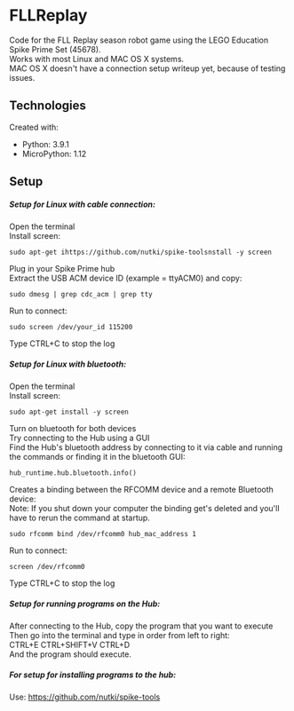 # FLLReplay
Code for the FLL Replay season robot game using the LEGO Education Spike Prime Set (45678).\
Works with most Linux and MAC OS X systems.\
MAC OS X doesn't have a connection setup writeup yet, because of testing issues.
## Technologies
Created with:
* Python: 3.9.1
* MicroPython: 1.12
## Setup
##### Setup for Linux with cable connection:
Open the terminal\
Install screen:
```
sudo apt-get ihttps://github.com/nutki/spike-toolsnstall -y screen
```
Plug in your Spike Prime hub\
Extract the USB ACM device ID (example = ttyACM0) and copy:
```
sudo dmesg | grep cdc_acm | grep tty
```
Run to connect:
```
sudo screen /dev/your_id 115200
```
Type CTRL+C to stop the log
##### Setup for Linux with bluetooth:
Open the terminal\
Install screen:
```
sudo apt-get install -y screen
```
Turn on bluetooth for both devices\
Try connecting to the Hub using a GUI\
Find the Hub's bluetooth address by connecting to it via cable and running the commands or finding it in the bluetooth GUI:
```
hub_runtime.hub.bluetooth.info()
```
Creates a binding between the RFCOMM device and a remote Bluetooth device:\
Note: If you shut down your computer the binding get's deleted and you'll have to rerun the command at startup.
```
sudo rfcomm bind /dev/rfcomm0 hub_mac_address 1
```
Run to connect:
```
screen /dev/rfcomm0
```
Type CTRL+C to stop the log
##### Setup for running programs on the Hub:
After connecting to the Hub, copy the program that you want to execute\
Then go into the terminal and type in order from left to right:\
CTRL+E CTRL+SHIFT+V CTRL+D\
And the program should execute.
##### For setup for installing programs to the hub:
Use: https://github.com/nutki/spike-tools
